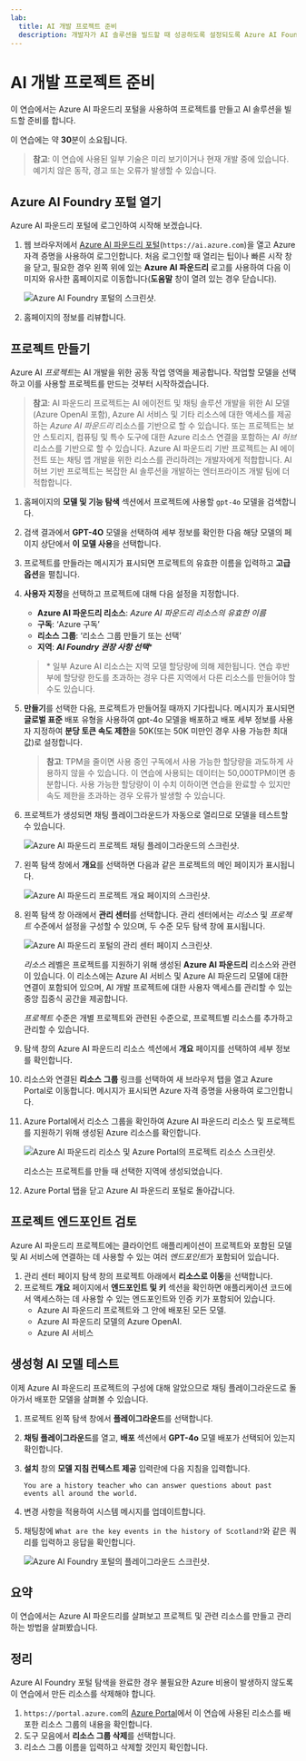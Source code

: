```yaml
---
lab:
  title: AI 개발 프로젝트 준비
  description: 개발자가 AI 솔루션을 빌드할 때 성공하도록 설정되도록 Azure AI Foundry 프로젝트에서 클라우드 리소스를 구성하는 방법을 알아봅니다.
---
```


# AI 개발 프로젝트 준비

이 연습에서는 Azure AI 파운드리 포털을 사용하여 프로젝트를 만들고 AI 솔루션을 빌드할 준비를 합니다.

이 연습에는 약 **30**분이 소요됩니다.

> **참고**: 이 연습에 사용된 일부 기술은 미리 보기이거나 현재 개발 중에 있습니다. 예기치 않은 동작, 경고 또는 오류가 발생할 수 있습니다.

## Azure AI Foundry 포털 열기

Azure AI 파운드리 포털에 로그인하여 시작해 보겠습니다.

1. 웹 브라우저에서 [Azure AI 파운드리 포털](https://ai.azure.com)(`https://ai.azure.com`)을 열고 Azure 자격 증명을 사용하여 로그인합니다. 처음 로그인할 때 열리는 팁이나 빠른 시작 창을 닫고, 필요한 경우 왼쪽 위에 있는 **Azure AI 파운드리** 로고를 사용하여 다음 이미지와 유사한 홈페이지로 이동합니다(**도움말** 창이 열려 있는 경우 닫습니다).

    ![Azure AI Foundry 포털의 스크린샷.](./media/ai-foundry-home.png)

1. 홈페이지의 정보를 리뷰합니다.

## 프로젝트 만들기

Azure AI *프로젝트*는 AI 개발을 위한 공동 작업 영역을 제공합니다. 작업할 모델을 선택하고 이를 사용할 프로젝트를 만드는 것부터 시작하겠습니다.

> **참고**: AI 파운드리 프로젝트는 AI 에이전트 및 채팅 솔루션 개발을 위한 AI 모델(Azure OpenAI 포함), Azure AI 서비스 및 기타 리소스에 대한 액세스를 제공하는 *Azure AI 파운드리* 리소스를 기반으로 할 수 있습니다. 또는 프로젝트는 보안 스토리지, 컴퓨팅 및 특수 도구에 대한 Azure 리소스 연결을 포함하는 *AI 허브* 리소스를 기반으로 할 수 있습니다. Azure AI 파운드리 기반 프로젝트는 AI 에이전트 또는 채팅 앱 개발을 위한 리소스를 관리하려는 개발자에게 적합합니다. AI 허브 기반 프로젝트는 복잡한 AI 솔루션을 개발하는 엔터프라이즈 개발 팀에 더 적합합니다.

1. 홈페이지의 **모델 및 기능 탐색** 섹션에서 프로젝트에 사용할 `gpt-4o` 모델을 검색합니다.
1. 검색 결과에서 **GPT-4O** 모델을 선택하여 세부 정보를 확인한 다음 해당 모델의 페이지 상단에서 **이 모델 사용**을 선택합니다.
1. 프로젝트를 만들라는 메시지가 표시되면 프로젝트의 유효한 이름을 입력하고 **고급 옵션**을 펼칩니다.
1. **사용자 지정**을 선택하고 프로젝트에 대해 다음 설정을 지정합니다.
    - **Azure AI 파운드리 리소스**: *Azure AI 파운드리 리소스의 유효한 이름*
    - **구독**: ‘Azure 구독’
    - **리소스 그룹**: ‘리소스 그룹 만들기 또는 선택’
    - **지역**: ***AI Foundry 권장 사항 선택***\*

    > \* 일부 Azure AI 리소스는 지역 모델 할당량에 의해 제한됩니다. 연습 후반부에 할당량 한도를 초과하는 경우 다른 지역에서 다른 리소스를 만들어야 할 수도 있습니다.

1. **만들기**를 선택한 다음, 프로젝트가 만들어질 때까지 기다립니다. 메시지가 표시되면 **글로벌 표준** 배포 유형을 사용하여 gpt-4o 모델을 배포하고 배포 세부 정보를 사용자 지정하여 **분당 토큰 속도 제한**을 50K(또는 50K 미만인 경우 사용 가능한 최대값)로 설정합니다.

    > **참고**: TPM을 줄이면 사용 중인 구독에서 사용 가능한 할당량을 과도하게 사용하지 않을 수 있습니다. 이 연습에 사용되는 데이터는 50,000TPM이면 충분합니다. 사용 가능한 할당량이 이 수치 이하이면 연습을 완료할 수 있지만 속도 제한을 초과하는 경우 오류가 발생할 수 있습니다.

1. 프로젝트가 생성되면 채팅 플레이그라운드가 자동으로 열리므로 모델을 테스트할 수 있습니다.

    ![Azure AI 파운드리 프로젝트 채팅 플레이그라운드의 스크린샷.](./media/ai-foundry-chat-playground.png)

1. 왼쪽 탐색 창에서 **개요**를 선택하면 다음과 같은 프로젝트의 메인 페이지가 표시됩니다.

    ![Azure AI 파운드리 프로젝트 개요 페이지의 스크린샷.](./media/ai-foundry-project.png)

1. 왼쪽 탐색 창 아래에서 **관리 센터**를 선택합니다. 관리 센터에서는 *리소스* 및 *프로젝트* 수준에서 설정을 구성할 수 있으며, 두 수준 모두 탐색 창에 표시됩니다.

    ![Azure AI 파운드리 포털의 관리 센터 페이지 스크린샷.](./media/ai-foundry-management.png)

    *리소스* 레벨은 프로젝트를 지원하기 위해 생성된 **Azure AI 파운드리** 리소스와 관련이 있습니다. 이 리소스에는 Azure AI 서비스 및 Azure AI 파운드리 모델에 대한 연결이 포함되어 있으며, AI 개발 프로젝트에 대한 사용자 액세스를 관리할 수 있는 중앙 집중식 공간을 제공합니다.

    *프로젝트* 수준은 개별 프로젝트와 관련된 수준으로, 프로젝트별 리소스를 추가하고 관리할 수 있습니다.

1. 탐색 창의 Azure AI 파운드리 리소스 섹션에서 **개요** 페이지를 선택하여 세부 정보를 확인합니다.
1. 리소스와 연결된 **리소스 그룹** 링크를 선택하여 새 브라우저 탭을 열고 Azure Portal로 이동합니다. 메시지가 표시되면 Azure 자격 증명을 사용하여 로그인합니다.
1. Azure Portal에서 리소스 그룹을 확인하여 Azure AI 파운드리 리소스 및 프로젝트를 지원하기 위해 생성된 Azure 리소스를 확인합니다.

    ![Azure AI 파운드리 리소스 및 Azure Portal의 프로젝트 리소스 스크린샷.](./media/azure-portal-resources.png)

    리소스는 프로젝트를 만들 때 선택한 지역에 생성되었습니다.

1. Azure Portal 탭을 닫고 Azure AI 파운드리 포털로 돌아갑니다.

## 프로젝트 엔드포인트 검토

Azure AI 파운드리 프로젝트에는 클라이언트 애플리케이션이 프로젝트와 포함된 모델 및 AI 서비스에 연결하는 데 사용할 수 있는 여러 *엔드포인트*가 포함되어 있습니다.

1. 관리 센터 페이지 탐색 창의 프로젝트 아래에서 **리소스로 이동**을 선택합니다.
1. 프로젝트 **개요** 페이지에서 **엔드포인트 및 키** 섹션을 확인하면 애플리케이션 코드에서 액세스하는 데 사용할 수 있는 엔드포인트와 인증 키가 포함되어 있습니다.
    - Azure AI 파운드리 프로젝트와 그 안에 배포된 모든 모델.
    - Azure AI 파운드리 모델의 Azure OpenAI.
    - Azure AI 서비스

## 생성형 AI 모델 테스트

이제 Azure AI 파운드리 프로젝트의 구성에 대해 알았으므로 채팅 플레이그라운드로 돌아가서 배포한 모델을 살펴볼 수 있습니다.

1. 프로젝트 왼쪽 탐색 창에서 **플레이그라운드**를 선택합니다. 
1. **채팅 플레이그라운드**를 열고, **배포** 섹션에서 **GPT-4o** 모델 배포가 선택되어 있는지 확인합니다.
1. **설치** 창의 **모델 지침 컨텍스트 제공** 입력란에 다음 지침을 입력합니다.

    ```
   You are a history teacher who can answer questions about past events all around the world.
    ```

1. 변경 사항을 적용하여 시스템 메시지를 업데이트합니다.
1. 채팅창에 `What are the key events in the history of Scotland?`와 같은 쿼리를 입력하고 응답을 확인합니다.

    ![Azure AI Foundry 포털의 플레이그라운드 스크린샷.](./media/ai-foundry-playground.png)

## 요약

이 연습에서는 Azure AI 파운드리를 살펴보고 프로젝트 및 관련 리소스를 만들고 관리하는 방법을 살펴봤습니다.

## 정리

Azure AI Foundry 포털 탐색을 완료한 경우 불필요한 Azure 비용이 발생하지 않도록 이 연습에서 만든 리소스를 삭제해야 합니다.

1. `https://portal.azure.com`의 [Azure Portal](https://portal.azure.com)에서 이 연습에 사용된 리소스를 배포한 리소스 그룹의 내용을 확인합니다.
1. 도구 모음에서 **리소스 그룹 삭제**를 선택합니다.
1. 리소스 그룹 이름을 입력하고 삭제할 것인지 확인합니다.
